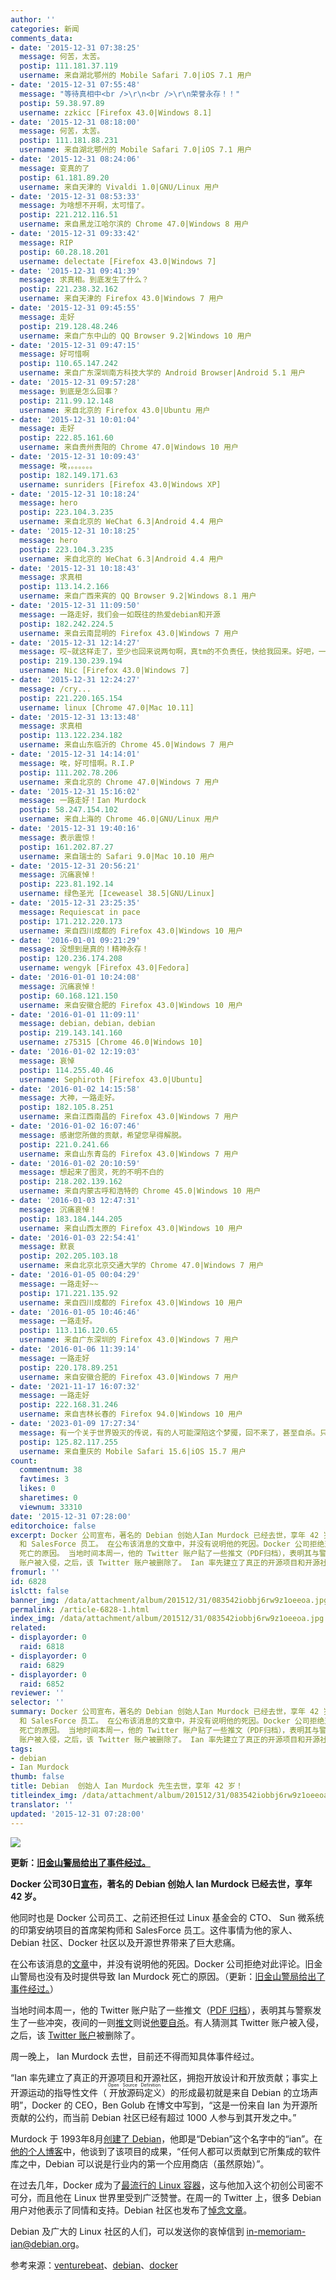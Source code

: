 ```yaml
---
author: ''
categories: 新闻
comments_data:
- date: '2015-12-31 07:38:25'
  message: 何苦，太苦。
  postip: 111.181.37.119
  username: 来自湖北鄂州的 Mobile Safari 7.0|iOS 7.1 用户
- date: '2015-12-31 07:55:48'
  message: "等待真相中<br />\r\n<br />\r\n荣誉永存！！"
  postip: 59.38.97.89
  username: zzkicc [Firefox 43.0|Windows 8.1]
- date: '2015-12-31 08:18:00'
  message: 何苦，太苦。
  postip: 111.181.88.231
  username: 来自湖北鄂州的 Mobile Safari 7.0|iOS 7.1 用户
- date: '2015-12-31 08:24:06'
  message: 变真的了
  postip: 61.181.89.20
  username: 来自天津的 Vivaldi 1.0|GNU/Linux 用户
- date: '2015-12-31 08:53:33'
  message: 为啥想不开啊，太可惜了。
  postip: 221.212.116.51
  username: 来自黑龙江哈尔滨的 Chrome 47.0|Windows 8 用户
- date: '2015-12-31 09:33:42'
  message: RIP
  postip: 60.28.18.201
  username: delectate [Firefox 43.0|Windows 7]
- date: '2015-12-31 09:41:39'
  message: 求真相。到底发生了什么？
  postip: 221.238.32.162
  username: 来自天津的 Firefox 43.0|Windows 7 用户
- date: '2015-12-31 09:45:55'
  message: 走好
  postip: 219.128.48.246
  username: 来自广东中山的 QQ Browser 9.2|Windows 10 用户
- date: '2015-12-31 09:47:15'
  message: 好可惜啊
  postip: 110.65.147.242
  username: 来自广东深圳南方科技大学的 Android Browser|Android 5.1 用户
- date: '2015-12-31 09:57:28'
  message: 到底是怎么回事？
  postip: 211.99.12.148
  username: 来自北京的 Firefox 43.0|Ubuntu 用户
- date: '2015-12-31 10:01:04'
  message: 走好
  postip: 222.85.161.60
  username: 来自贵州贵阳的 Chrome 47.0|Windows 10 用户
- date: '2015-12-31 10:09:43'
  message: 唉，。。。。。。
  postip: 182.149.171.63
  username: sunriders [Firefox 43.0|Windows XP]
- date: '2015-12-31 10:18:24'
  message: hero
  postip: 223.104.3.235
  username: 来自北京的 WeChat 6.3|Android 4.4 用户
- date: '2015-12-31 10:18:25'
  message: hero
  postip: 223.104.3.235
  username: 来自北京的 WeChat 6.3|Android 4.4 用户
- date: '2015-12-31 10:18:43'
  message: 求真相
  postip: 113.14.2.166
  username: 来自广西来宾的 QQ Browser 9.2|Windows 8.1 用户
- date: '2015-12-31 11:09:50'
  message: 一路走好，我们会一如既往的热爱debian和开源
  postip: 182.242.224.5
  username: 来自云南昆明的 Firefox 43.0|Windows 7 用户
- date: '2015-12-31 12:14:27'
  message: 哎~就这样走了，至少也回来说两句啊，真tm的不负责任，快给我回来。好吧，一路走好，真可惜啊~~~~
  postip: 219.130.239.194
  username: Nic [Firefox 43.0|Windows 7]
- date: '2015-12-31 12:24:27'
  message: /cry...
  postip: 221.220.165.154
  username: linux [Chrome 47.0|Mac 10.11]
- date: '2015-12-31 13:13:48'
  message: 求真相
  postip: 113.122.234.182
  username: 来自山东临沂的 Chrome 45.0|Windows 7 用户
- date: '2015-12-31 14:14:01'
  message: 唉，好可惜啊。R.I.P
  postip: 111.202.78.206
  username: 来自北京的 Chrome 47.0|Windows 7 用户
- date: '2015-12-31 15:16:02'
  message: 一路走好！Ian Murdock
  postip: 58.247.154.102
  username: 来自上海的 Chrome 46.0|GNU/Linux 用户
- date: '2015-12-31 19:40:16'
  message: 表示震惊！
  postip: 161.202.87.27
  username: 来自瑞士的 Safari 9.0|Mac 10.10 用户
- date: '2015-12-31 20:56:21'
  message: 沉痛哀悼！
  postip: 223.81.192.14
  username: 绿色圣光 [Iceweasel 38.5|GNU/Linux]
- date: '2015-12-31 23:25:35'
  message: Requiescat in pace
  postip: 171.212.220.173
  username: 来自四川成都的 Firefox 43.0|Windows 10 用户
- date: '2016-01-01 09:21:29'
  message: 没想到是真的！精神永存！
  postip: 120.236.174.208
  username: wengyk [Firefox 43.0|Fedora]
- date: '2016-01-01 10:24:08'
  message: 沉痛哀悼！
  postip: 60.168.121.150
  username: 来自安徽合肥的 Firefox 43.0|Windows 10 用户
- date: '2016-01-01 11:09:11'
  message: debian，debian，debian
  postip: 219.143.141.160
  username: z75315 [Chrome 46.0|Windows 10]
- date: '2016-01-02 12:19:03'
  message: 哀悼
  postip: 114.255.40.46
  username: Sephiroth [Firefox 43.0|Ubuntu]
- date: '2016-01-02 14:15:58'
  message: 大神，一路走好。
  postip: 182.105.8.251
  username: 来自江西南昌的 Firefox 43.0|Windows 7 用户
- date: '2016-01-02 16:07:46'
  message: 感谢您所做的贡献，希望您早得解脱。
  postip: 221.0.241.66
  username: 来自山东青岛的 Firefox 43.0|Windows 7 用户
- date: '2016-01-02 20:10:59'
  message: 想起来了图灵，死的不明不白的
  postip: 218.202.139.162
  username: 来自内蒙古呼和浩特的 Chrome 45.0|Windows 10 用户
- date: '2016-01-03 12:47:31'
  message: 沉痛哀悼！
  postip: 183.184.144.205
  username: 来自山西太原的 Firefox 43.0|Windows 10 用户
- date: '2016-01-03 22:54:41'
  message: 默哀
  postip: 202.205.103.18
  username: 来自北京北京交通大学的 Chrome 47.0|Windows 7 用户
- date: '2016-01-05 00:04:29'
  message: 一路走好~~
  postip: 171.221.135.92
  username: 来自四川成都的 Firefox 43.0|Windows 10 用户
- date: '2016-01-05 10:46:46'
  message: 一路走好。
  postip: 113.116.120.65
  username: 来自广东深圳的 Firefox 43.0|Windows 7 用户
- date: '2016-01-06 11:39:14'
  message: 一路走好
  postip: 220.178.89.251
  username: 来自安徽合肥的 Firefox 43.0|Windows 7 用户
- date: '2021-11-17 16:07:32'
  message: 一路走好
  postip: 222.168.31.246
  username: 来自吉林长春的 Firefox 94.0|Windows 10 用户
- date: '2023-01-09 17:27:34'
  message: 有一个关于世界毁灭的传说，有的人可能深陷这个梦魇，回不来了，甚至自杀。只有逐步完善生态系统，能拯救自己！
  postip: 125.82.117.255
  username: 来自重庆的 Mobile Safari 15.6|iOS 15.7 用户
count:
  commentnum: 38
  favtimes: 3
  likes: 0
  sharetimes: 0
  viewnum: 33310
date: '2015-12-31 07:28:00'
editorchoice: false
excerpt: Docker 公司宣布，著名的 Debian 创始人Ian Murdock 已经去世，享年 42 岁。他同时也是 Docker 公司员工、前 Sun
  和 SalesForce 员工。 在公布该消息的文章中，并没有说明他的死因。Docker 公司拒绝对此评论。旧金山警局也没有及时提供导致Ian Murdock
  死亡的原因。 当地时间本周一，他的 Twitter 账户贴了一些推文（PDF归档），表明其与警察发生了一些冲突，夜间的一则推文则说他要自杀。有人猜测其 Twitter
  账户被入侵，之后，该 Twitter 账户被删除了。 Ian 率先建立了真正的开源项目和开源社区，拥抱开放设计和开放贡献；事实上开源运
fromurl: ''
id: 6828
islctt: false
banner_img: /data/attachment/album/201512/31/083542iobbj6rw9z1oeeoa.jpg
permalink: /article-6828-1.html
index_img: /data/attachment/album/201512/31/083542iobbj6rw9z1oeeoa.jpg
related:
- displayorder: 0
  raid: 6818
- displayorder: 0
  raid: 6829
- displayorder: 0
  raid: 6852
reviewer: ''
selector: ''
summary: Docker 公司宣布，著名的 Debian 创始人Ian Murdock 已经去世，享年 42 岁。他同时也是 Docker 公司员工、前 Sun
  和 SalesForce 员工。 在公布该消息的文章中，并没有说明他的死因。Docker 公司拒绝对此评论。旧金山警局也没有及时提供导致Ian Murdock
  死亡的原因。 当地时间本周一，他的 Twitter 账户贴了一些推文（PDF归档），表明其与警察发生了一些冲突，夜间的一则推文则说他要自杀。有人猜测其 Twitter
  账户被入侵，之后，该 Twitter 账户被删除了。 Ian 率先建立了真正的开源项目和开源社区，拥抱开放设计和开放贡献；事实上开源运
tags:
- debian
- Ian Murdock
thumb: false
title: Debian  创始人 Ian Murdock 先生去世，享年 42 岁！
titleindex_img: /data/attachment/album/201512/31/083542iobbj6rw9z1oeeoa.jpg
translator: ''
updated: '2015-12-31 07:28:00'
---
```


![](/data/attachment/album/201512/31/083542iobbj6rw9z1oeeoa.jpg)


**更新：[旧金山警局给出了事件经过。](/article-6829-1.html)**


**Docker 公司30日[宣布](http://blog.docker.com/2015/12/ian-murdock/)，著名的 Debian 创始人 Ian Murdock 已经去世，享年 42 岁。**


他同时也是 Docker 公司员工、之前还担任过 Linux 基金会的 CTO、 Sun 微系统的印第安纳项目的首席架构师和 SalesForce 员工。这件事情为他的家人、Debian 社区、Docker 社区以及开源世界带来了巨大悲痛。


在公布该消息的[文章](http://blog.docker.com/2015/12/ian-murdock/)中，并没有说明他的死因。Docker 公司拒绝对此评论。旧金山警局也没有及时提供导致 Ian Murdock 死亡的原因。（更新：[旧金山警局给出了事件经过。](/article-6829-1.html)）


当地时间本周一，他的 Twitter 账户贴了一些推文（[PDF 归档](https://img.sauf.ca/index_imgtures/2015-12-29/c12fc3b2278596da4a26edd4a41f3373.pdf)），表明其与警察发生了一些冲突，夜间的一则[推文](http://webcache.googleusercontent.com/search?q=cache:umvcoAjl8SIJ:https://twitter.com/imurdock/status/681598929205526528+&cd=1&hl=en&ct=clnk&gl=us)则说[他要自杀](/article-6818-1.html)。有人猜测其 Twitter 账户被入侵，之后，该 [Twitter 账户](https://twitter.com/imurdock)被删除了。


周一晚上， Ian Murdock 去世，目前还不得而知具体事件经过。


“Ian 率先建立了真正的开源项目和开源社区，拥抱开放设计和开放贡献；事实上开源运动的指导性文件（<ruby> 开放源码定义 <rp>  （ </rp> <rt>  Open Source Definition </rt> <rp>  ） </rp></ruby>）的形成最初就是来自 Debian 的立场声明”，Docker 的 CEO，Ben Golub 在博文中写到，“这是一份来自 Ian 为开源所贡献的公约，而当前 Debian 社区已经有超过 1000 人参与到其开发之中。”


Murdock 于 1993年8月[创建了 Debian](http://ianmurdock.com/post/how-i-came-to-find-linux/)，他即是“Debian”这个名字中的“ian”。在[他的个人博客](http://ianmurdock.com/)中，他谈到了该项目的成果，“任何人都可以贡献到它所集成的软件库之中，Debian 可以说是行业内的第一个应用商店（虽然原始）”。


在过去几年，Docker 成为了[最流行的 Linux 容器](http://venturebeat.com/2015/04/14/docker-raises-95m-led-by-insight-venture-partners/)，这与他加入这个初创公司密不可分，而且他在 Linux 世界里受到广泛赞誉。在周一的 Twitter 上，很多 Debian 用户对他表示了同情和支持。Debian 社区也发布了[悼念文章](https://bits.debian.org/2015/12/mourning-ian-murdock.html)。


Debian 及广大的 Linux 社区的人们，可以发送你的哀悼信到 [in-memoriam-ian@debian.org](mailto:in-memoriam-ian@debian.org)。


参考来源：[venturebeat](http://venturebeat.com/2015/12/30/debian-founder-and-docker-employee-ian-murdock-has-died-at-42/)、[debian](https://bits.debian.org/2015/12/mourning-ian-murdock.html)、[docker](http://blog.docker.com/2015/12/ian-murdock/)